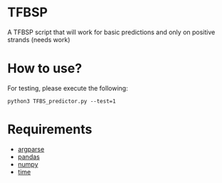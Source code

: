# TFBSP
A TFBSP script that will work for basic predictions and only on positive strands (needs work)

# How to use?

For testing, please execute the following:

```python3 TFBS_predictor.py --test=1```

# Requirements

* [argparse](https://pypi.org/project/argparse/)
* [pandas](https://pypi.org/project/pandas/)
* [numpy](https://pypi.org/project/numpy/)
* [time](https://pypi.org/project/time/)

